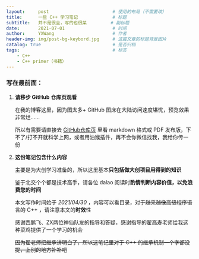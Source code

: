 ```yaml
---
layout:     post   				        # 使用的布局（不需要改）
title:      一些 C++ 学习笔记				# 标题 
subtitle:   并不是很全，写的也很菜			# 副标题
date:       2021-07-01 				    # 时间
author:     YXWang 					    # 作者
header-img: img/post-bg-keybord.jpg	 	# 这篇文章的标题背景图片
catalog: true 						    # 是否归档
tags:								    # 标签
    - C++
    - C++ primer（书籍）
---
```


### 写在最前面：

1. **请移步 GitHub 仓库页观看**

   在我的博客这里，因为图太多+ GitHub 图床在大陆访问速度堪忧，预览效果非常烂……
   
   所以有需要请直接去 [GitHub仓库页](https://github.com/Sayaka-4987/Notes_for_BJTU_Finals) 里看 markdown 格式或 PDF 发布版，下不了/打不开就科学上网，或者用油猴插件，再不会你微信找我，我给你传一份
   
   
   
2. **这份笔记包含什么内容**
   
   主要是为大创学习准备的，所以这里基本**只包括做大创项目用得到的知识**
   
   鉴于北交个个都是技术高手，请各位 dalao 阅读时**酌情判断内容价值，以免浪费您的时间**
   
   本文写作时间始于 *2021/04/30* ，内容可以看目录，对于~~越来越像高级程序语言的~~ C++ ，请注意本文的**时效**性
   
   感谢西鹏飞、ZX两位神仙队友的指导和答疑，感谢指导的翟高寿老师给我这种菜鸡提供了一个学习的机会
   
   ~~因为翟老师把继承讲明白了，所以这笔记里对于 C++ 的继承机制一个字都没提，上别的地方补补吧~~

